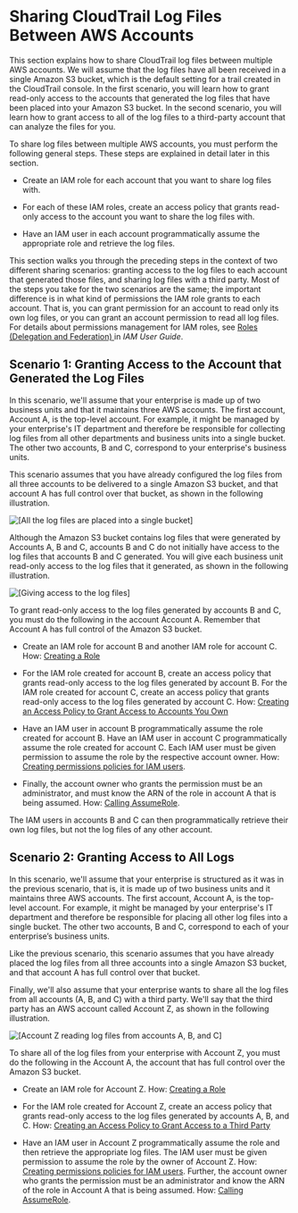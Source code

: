# Sharing CloudTrail Log Files Between AWS Accounts<a name="cloudtrail-sharing-logs"></a>

This section explains how to share CloudTrail log files between multiple AWS accounts\. We will assume that the log files have all been received in a single Amazon S3 bucket, which is the default setting for a trail created in the CloudTrail console\. In the first scenario, you will learn how to grant read\-only access to the accounts that generated the log files that have been placed into your Amazon S3 bucket\. In the second scenario, you will learn how to grant access to all of the log files to a third\-party account that can analyze the files for you\. 

To share log files between multiple AWS accounts, you must perform the following general steps\. These steps are explained in detail later in this section\.

+ Create an IAM role for each account that you want to share log files with\.

+ For each of these IAM roles, create an access policy that grants read\-only access to the account you want to share the log files with\. 

+ Have an IAM user in each account programmatically assume the appropriate role and retrieve the log files\. 

This section walks you through the preceding steps in the context of two different sharing scenarios: granting access to the log files to each account that generated those files, and sharing log files with a third party\. Most of the steps you take for the two scenarios are the same; the important difference is in what kind of permissions the IAM role grants to each account\. That is, you can grant permission for an account to read only its own log files, or you can grant an account permission to read all log files\. For details about permissions management for IAM roles, see [ Roles \(Delegation and Federation\) ](http://docs.aws.amazon.com/IAM/latest/UserGuide//WorkingWithRoles.html) in *IAM User Guide*\. 

## Scenario 1: Granting Access to the Account that Generated the Log Files<a name="cloudtrail-sharing-logs-read-only-access-to-generating-account"></a>

In this scenario, we'll assume that your enterprise is made up of two business units and that it maintains three AWS accounts\. The first account, Account A, is the top\-level account\. For example, it might be managed by your enterprise's IT department and therefore be responsible for collecting log files from all other departments and business units into a single bucket\. The other two accounts, B and C, correspond to your enterprise's business units\. 

This scenario assumes that you have already configured the log files from all three accounts to be delivered to a single Amazon S3 bucket, and that account A has full control over that bucket, as shown in the following illustration\. 

![\[All the log files are placed into a single bucket\]](http://docs.aws.amazon.com/awscloudtrail/latest/userguide/images/Sharing1.png)

Although the Amazon S3 bucket contains log files that were generated by Accounts A, B and C, accounts B and C do not initially have access to the log files that accounts B and C generated\. You will give each business unit read\-only access to the log files that it generated, as shown in the following illustration\. 

![\[Giving access to the log files\]](http://docs.aws.amazon.com/awscloudtrail/latest/userguide/images/Sharing2.png)

To grant read\-only access to the log files generated by accounts B and C, you must do the following in the account Account A\. Remember that Account A has full control of the Amazon S3 bucket\.

+ Create an IAM role for account B and another IAM role for account C\. How: [Creating a Role](cloudtrail-sharing-logs-create-role.md) 

+ For the IAM role created for account B, create an access policy that grants read\-only access to the log files generated by account B\. For the IAM role created for account C, create an access policy that grants read\-only access to the log files generated by account C\. How: [Creating an Access Policy to Grant Access to Accounts You Own](cloudtrail-sharing-logs-your-accounts.md) 

+ Have an IAM user in account B programmatically assume the role created for account B\. Have an IAM user in account C programmatically assume the role created for account C\. Each IAM user must be given permission to assume the role by the respective account owner\. How: [Creating permissions policies for IAM users](cloudtrail-sharing-logs-assume-role.md#cloudtrail-sharing-logs-assume-role-create-policy)\.

+  Finally, the account owner who grants the permission must be an administrator, and must know the ARN of the role in account A that is being assumed\. How: [Calling AssumeRole](cloudtrail-sharing-logs-assume-role.md#cloudtrail-sharing-logs-assume-role-call)\. 

The IAM users in accounts B and C can then programmatically retrieve their own log files, but not the log files of any other account\.

## Scenario 2: Granting Access to All Logs<a name="cloudtrail-sharing-logs-read-only-access-to-all-logs"></a>

In this scenario, we'll assume that your enterprise is structured as it was in the previous scenario, that is, it is made up of two business units and it maintains three AWS accounts\. The first account, Account A, is the top\-level account\. For example, it might be managed by your enterprise's IT department and therefore be responsible for placing all other log files into a single bucket\. The other two accounts, B and C, correspond to each of your enterprise’s business units\. 

Like the previous scenario, this scenario assumes that you have already placed the log files from all three accounts into a single Amazon S3 bucket, and that account A has full control over that bucket\. 

Finally, we'll also assume that your enterprise wants to share all the log files from all accounts \(A, B, and C\) with a third party\. We'll say that the third party has an AWS account called Account Z, as shown in the following illustration\.

![\[Account Z reading log files from accounts A, B, and C\]](http://docs.aws.amazon.com/awscloudtrail/latest/userguide/images/Sharing3.png)

To share all of the log files from your enterprise with Account Z, you must do the following in the Account A, the account that has full control over the Amazon S3 bucket\.

+ Create an IAM role for Account Z\. How: [Creating a Role](cloudtrail-sharing-logs-create-role.md)

+ For the IAM role created for Account Z, create an access policy that grants read\-only access to the log files generated by accounts A, B, and C\. How: [Creating an Access Policy to Grant Access to a Third Party ](cloudtrail-sharing-logs-third-party.md) 

+ Have an IAM user in Account Z programmatically assume the role and then retrieve the appropriate log files\. The IAM user must be given permission to assume the role by the owner of Account Z\. How: [Creating permissions policies for IAM users](cloudtrail-sharing-logs-assume-role.md#cloudtrail-sharing-logs-assume-role-create-policy)\. Further, the account owner who grants the permission must be an administrator and know the ARN of the role in Account A that is being assumed\. How: [Calling AssumeRole](cloudtrail-sharing-logs-assume-role.md#cloudtrail-sharing-logs-assume-role-call)\. 